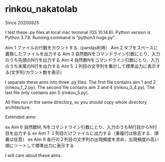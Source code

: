 # rinkou_nakatolab
Since 20200925

I test these .py files at local mac terminal (OS 10.14.6).
Python version is Python 3.7.6.
Running command is "python3 hoge.py".

Aim 1 ファイルの行数をカウントする（pandas利用）
Aim 2 タブをスペースに置換したファイルを出力する
Aim 3 自然数Nをコマンドライン引数にとり、入力のうち先頭のN行を出力する
Aim 4 自然数Nをコマンドライン引数にとり、入力のうち末尾のN行を出力する
Aim 5 １列目の文字列を集計して標準出力に表示する(文字列/カウント数を表示）

I separate these aims into three .py files.
The first file contains aim 1 and 2 (rinkou_1_2.py).
The second file contains aim 3 and 4 (rinkou_3_4.py).
The last file only contains aim 5 (rinkou_5.py).

All files run in the same directory, so you should copy whole directory architecture.



Extended aims:

ex Aim 6 自然数M, Nをコマンドライン引数にとり、入力のうちM行目からN行目を出力する
ex Aim 7 １列目だけファイルに出力する（重複行は除去する、順番は任意）
ex Aim 8 各行の２列目の文字列の出現頻度を求め、出現頻度の高い順にソートして標準出力に表示する

I will care about these aims.
